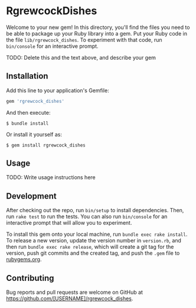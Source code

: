# RgrewcockDishes

Welcome to your new gem! In this directory, you'll find the files you need to be able to package up your Ruby library into a gem. Put your Ruby code in the file `lib/rgrewcock_dishes`. To experiment with that code, run `bin/console` for an interactive prompt.

TODO: Delete this and the text above, and describe your gem

## Installation

Add this line to your application's Gemfile:

```ruby
gem 'rgrewcock_dishes'
```

And then execute:

    $ bundle install

Or install it yourself as:

    $ gem install rgrewcock_dishes

## Usage

TODO: Write usage instructions here

## Development

After checking out the repo, run `bin/setup` to install dependencies. Then, run `rake test` to run the tests. You can also run `bin/console` for an interactive prompt that will allow you to experiment.

To install this gem onto your local machine, run `bundle exec rake install`. To release a new version, update the version number in `version.rb`, and then run `bundle exec rake release`, which will create a git tag for the version, push git commits and the created tag, and push the `.gem` file to [rubygems.org](https://rubygems.org).

## Contributing

Bug reports and pull requests are welcome on GitHub at https://github.com/[USERNAME]/rgrewcock_dishes.
